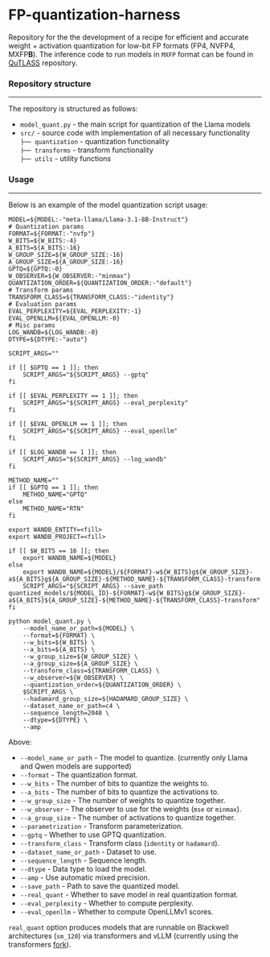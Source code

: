 # FP-quantization-harness

Repository for the the development of a recipe for efficient and accurate weight + activation quantization for low-bit FP formats (FP4, NVFP4, MXFP**B**).
The inference code to run models in `MXFP` format can be found in [QuTLASS](https://github.com/IST-DASLab/qutlass) repository. 

### Repository structure
---

The repository is structured as follows:

* `model_quant.py` - the main script for quantization of the Llama models
* `src/` - source code with implementation of all necessary functionality \
    ```├── quantization``` - quantization functionality \
    ```├── transforms``` - transform functionality \
    ```├── utils``` - utility functions


### Usage
---

Below is an example of the model quantization script usage:

```shell
MODEL=${MODEL:-"meta-llama/Llama-3.1-8B-Instruct"}
# Quantization params
FORMAT=${FORMAT:-"nvfp"}
W_BITS=${W_BITS:-4}
A_BITS=${A_BITS:-16}
W_GROUP_SIZE=${W_GROUP_SIZE:-16}
A_GROUP_SIZE=${A_GROUP_SIZE:-16}
GPTQ=${GPTQ:-0}
W_OBSERVER=${W_OBSERVER:-"minmax"}
QUANTIZATION_ORDER=${QUANTIZATION_ORDER:-"default"}
# Transform params
TRANSFORM_CLASS=${TRANSFORM_CLASS:-"identity"}
# Evaluation params
EVAL_PERPLEXITY=${EVAL_PERPLEXITY:-1}
EVAL_OPENLLM=${EVAL_OPENLLM:-0}
# Misc params
LOG_WANDB=${LOG_WANDB:-0}
DTYPE=${DTYPE:-"auto"}

SCRIPT_ARGS=""

if [[ $GPTQ == 1 ]]; then
    SCRIPT_ARGS="${SCRIPT_ARGS} --gptq"
fi

if [[ $EVAL_PERPLEXITY == 1 ]]; then
    SCRIPT_ARGS="${SCRIPT_ARGS} --eval_perplexity"
fi

if [[ $EVAL_OPENLLM == 1 ]]; then
    SCRIPT_ARGS="${SCRIPT_ARGS} --eval_openllm"
fi

if [[ $LOG_WANDB == 1 ]]; then
    SCRIPT_ARGS="${SCRIPT_ARGS} --log_wandb"
fi

METHOD_NAME=""
if [[ $GPTQ == 1 ]]; then
    METHOD_NAME="GPTQ"
else
    METHOD_NAME="RTN"
fi

export WANDB_ENTITY=<fill>
export WANDB_PROJECT=<fill>

if [[ $W_BITS == 16 ]]; then
    export WANDB_NAME=${MODEL}
else
    export WANDB_NAME=${MODEL}/${FORMAT}-w${W_BITS}g${W_GROUP_SIZE}-a${A_BITS}g${A_GROUP_SIZE}-${METHOD_NAME}-${TRANSFORM_CLASS}-transform
    SCRIPT_ARGS="${SCRIPT_ARGS} --save_path quantized_models/${MODEL_ID}-${FORMAT}-w${W_BITS}g${W_GROUP_SIZE}-a${A_BITS}${A_GROUP_SIZE}-${METHOD_NAME}-${TRANSFORM_CLASS}-transform"
fi

python model_quant.py \
    --model_name_or_path=${MODEL} \
    --format=${FORMAT} \
    --w_bits=${W_BITS} \
    --a_bits=${A_BITS} \
    --w_group_size=${W_GROUP_SIZE} \
    --a_group_size=${A_GROUP_SIZE} \
    --transform_class=${TRANSFORM_CLASS} \
    --w_observer=${W_OBSERVER} \
    --quantization_order=${QUANTIZATION_ORDER} \
    $SCRIPT_ARGS \
    --hadamard_group_size=${HADAMARD_GROUP_SIZE} \
    --dataset_name_or_path=c4 \
    --sequence_length=2048 \
    --dtype=${DTYPE} \
    --amp
```

Above:
* `--model_name_or_path` - The model to quantize. (currently only Llama and Qwen models are supported)
* `--format` - The quantization format.
* `--w_bits` - The number of bits to quantize the weights to.
* `--a_bits` - The number of bits to quantize the activations to.
* `--w_group_size` - The number of weights to quantize together.
* `--w_observer` - The observer to use for the weights (`mse` or `minmax`).
* `--a_group_size` - The number of activations to quantize together.
* `--parametrization` - Transform parameterization.
* `--gptq` - Whether to use GPTQ quantization.
* `--transform_class` - Transform class (`identity` or `hadamard`).
* `--dataset_name_or_path` - Dataset to use.
* `--sequence_length` - Sequence length.
* `--dtype` - Data type to load the model.
* `--amp` - Use automatic mixed precision.
* `--save_path` - Path to save the quantized model.
* `--real_quant` - Whether to save model in real quantization format.
* `--eval_perplexity` - Whether to compute perplexity.
* `--eval_openllm` - Whether to compute OpenLLMv1 scores.

`real_quant` option produces models that are runnable on Blackwell architectures (`sm_120`) via transformers and vLLM (currently using the transformers [fork](https://github.com/huggingface/transformers/pull/38696/)).
